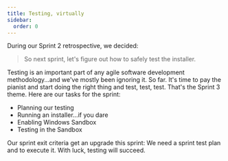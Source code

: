```yaml
---
title: Testing, virtually
sidebar:
  order: 0
---
```

During our Sprint 2 retrospective, we decided:

> So next sprint, let's figure out how to safely test the installer.

Testing is an important part of any agile software development methodology...and we've mostly been ignoring it. So far. It's time to pay the pianist and start doing the right thing and test, test, test. That's the Sprint 3 theme. Here are our tasks for the sprint:

- Planning our testing
- Running an installer...if you dare
- Enabling Windows Sandbox
- Testing in the Sandbox

Our sprint exit criteria get an upgrade this sprint: We need a sprint test plan and to execute it. With luck, testing will succeed.
